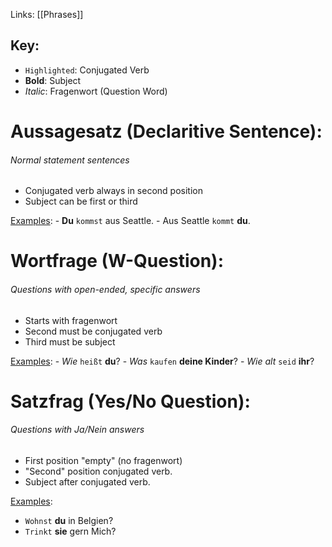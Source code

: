 Links: [[Phrases]]

## Key:
- `Highlighted`: Conjugated Verb
- **Bold**: Subject
- *Italic*: Fragenwort (Question Word)

# Aussagesatz (Declaritive Sentence):
###### Normal statement sentences
- Conjugated verb always in second position
- Subject can be first or third

<u>Examples</u>:
	- **Du** `kommst` aus Seattle.
	- Aus Seattle `kommt` **du**.

# Wortfrage (W-Question):
###### Questions with open-ended, specific answers
- Starts with fragenwort
- Second must be conjugated verb
- Third must be subject

<u>Examples</u>:
	- *Wie* `heißt` **du**?
	- *Was* `kaufen` **deine Kinder**?
	- *Wie alt* `seid` **ihr**?

# Satzfrag (Yes/No Question):
###### Questions with Ja/Nein answers
- First position "empty" (no fragenwort)
- "Second" position conjugated verb.
- Subject after conjugated verb.

<u>Examples</u>:
- `Wohnst` **du** in Belgien?
- `Trinkt` **sie** gern Mich?